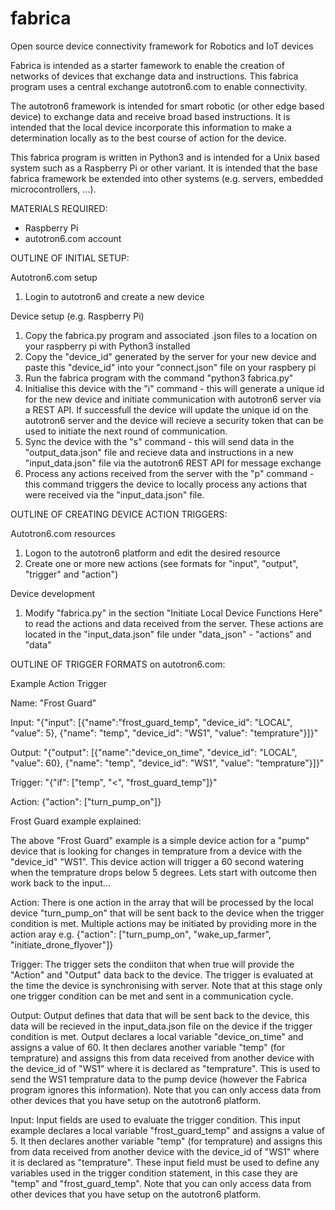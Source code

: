 # fabrica
Open source device connectivity framework for Robotics and IoT devices

Fabrica is intended as a starter famework to enable the creation of networks of devices that exchange data and instructions. This fabrica program uses a central exchange autotron6.com to enable connectivity.

The autotron6 framework is intended for smart robotic (or other edge based device) to exchange data and receive broad based instructions. It is intended that the local device incorporate this information to make a determination locally as to the best course of action for the device.

This fabrica program is written in Python3 and is intended for a Unix based system such as a Raspberry Pi or other variant. It is intended that the base fabrica framework be extended into other systems (e.g. servers, embedded microcontrollers, ...).


MATERIALS REQUIRED:

- Raspberry Pi
- autotron6.com account


OUTLINE OF INITIAL SETUP:

Autotron6.com setup
1) Login to autotron6 and create a new device

Device setup (e.g. Raspberry Pi)
1) Copy the fabrica.py program and associated .json files to a location on your raspberry pi with Python3 installed
2) Copy the "device_id" generated by the server for your new device and paste this "device_id" into your "connect.json" file on your raspbery pi
3) Run the fabrica program with the command "python3 fabrica.py"
4) Initialise this device with the "i" command - this will generate a unique id for the new device and initiate communication with autotron6 server via a REST API. If successfull the device will update the unique id on the autotron6 server and the device will recieve a security token that can be used to initiate the next round of communication.
5) Sync the device with the "s" command - this will send data in the "output_data.json" file and recieve data and instructions in a new "input_data.json" file via the autotron6 REST API for message exchange
6) Process any actions received from the server with the "p" command - this command triggers the device to locally process any actions that were received via the "input_data.json" file.


OUTLINE OF CREATING DEVICE ACTION TRIGGERS:

Autotron6.com resources
1) Logon to the autotron6 platform and edit the desired resource
2) Create one or more new actions (see formats for "input", "output", "trigger" and "action")

Device development
1) Modify "fabrica.py" in the section "Initiate Local Device Functions Here" to read the actions and data received from the server. These actions are located in the "input_data.json" file under "data_json" - "actions" and "data"


OUTLINE OF TRIGGER FORMATS on autotron6.com:

Example Action Trigger

Name:
"Frost Guard"

Input:
"{"input": [{"name":"frost_guard_temp", "device_id": "LOCAL", "value": 5}, {"name": "temp", "device_id": "WS1", "value": "temprature"}]}"

Output:
"{"output": [{"name":"device_on_time", "device_id": "LOCAL", "value": 60}, {"name": "temp", "device_id": "WS1", "value": "temprature"}]}"

Trigger:
"{"if": ["temp", "<", "frost_guard_temp"]}"

Action:
{"action": ["turn_pump_on"]}


Frost Guard example explained:

The above "Frost Guard" example is a simple device action for a "pump" device that is looking for changes in temprature from a device with the "device_id" "WS1". This device action will trigger a 60 second watering when the temprature drops below 5 degrees. Lets start with outcome then work back to the input...

Action: There is one action in the array that will be processed by the local device "turn_pump_on" that will be sent back to the device when the trigger condition is met. Multiple actions may be initiated by providing more in the action aray e.g. {"action": ["turn_pump_on", "wake_up_farmer", "initiate_drone_flyover"]}

Trigger: The trigger sets the condiiton that when true will provide the "Action" and "Output" data back to the device. The trigger is evaluated at the time the device is synchronising with server. Note that at this stage only one trigger condition can be met and sent in a communication cycle. 

Output: Output defines that data that will be sent back to the device, this data will be recieved in the input_data.json file on the device if the trigger condition is met. Output declares a local variable "device_on_time" and assigns a value of 60. It then declares another variable "temp" (for temprature) and assigns this from data received from another device with the device_id of "WS1" where it is declared as "temprature". This is used to send the WS1 temprature data to the pump device (however the Fabrica program ignores this information). Note that you can only access data from other devices that you have setup on the autotron6 platform.

Input: Input fields are used to evaluate the trigger condition. This input example declares a local variable "frost_guard_temp" and assigns a value of 5. It then declares another variable "temp" (for temprature) and assigns this from data received from another device with the device_id of "WS1" where it is declared as "temprature". These input field must be used to define any variables used in the trigger condition statement, in this case they are "temp" and "frost_guard_temp". Note that you can only access data from other devices that you have setup on the autotron6 platform.
